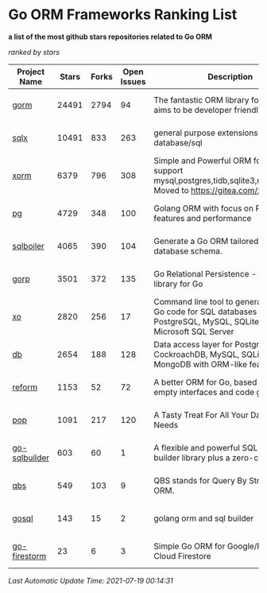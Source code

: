 Go ORM Frameworks Ranking List
==========

**a list of the most github stars repositories related to Go ORM**

*ranked by stars*

| Project Name | Stars | Forks | Open Issues | Description | Last Commit |
| ------------ | ----- | ----- | ----------- | ----------- | ----------- |
| [gorm](https://github.com/go-gorm/gorm) | 24491 | 2794 | 94 | The fantastic ORM library for Golang, aims to be developer friendly | 2021-07-18 03:47:44 |
| [sqlx](https://github.com/jmoiron/sqlx) | 10491 | 833 | 263 | general purpose extensions to golang's database/sql | 2021-05-15 17:05:56 |
| [xorm](https://github.com/go-xorm/xorm) | 6379 | 796 | 308 | Simple and Powerful ORM for Go, support mysql,postgres,tidb,sqlite3,mssql,oracle, Moved to https://gitea.com/xorm/xorm | 2019-10-15 07:03:49 |
| [pg](https://github.com/go-pg/pg) | 4729 | 348 | 100 | Golang ORM with focus on PostgreSQL features and performance | 2021-07-12 08:59:24 |
| [sqlboiler](https://github.com/volatiletech/sqlboiler) | 4065 | 390 | 104 | Generate a Go ORM tailored to your database schema. | 2021-06-07 04:13:44 |
| [gorp](https://github.com/go-gorp/gorp) | 3501 | 372 | 135 | Go Relational Persistence - an ORM-ish library for Go | 2021-03-04 16:05:55 |
| [xo](https://github.com/xo/xo) | 2820 | 256 | 17 | Command line tool to generate idiomatic Go code for SQL databases supporting PostgreSQL, MySQL, SQLite, Oracle, and Microsoft SQL Server | 2021-07-17 09:20:44 |
| [db](https://github.com/upper/db) | 2654 | 188 | 128 | Data access layer for PostgreSQL, CockroachDB, MySQL, SQLite and MongoDB with ORM-like features. | 2021-07-12 16:23:38 |
| [reform](https://github.com/go-reform/reform) | 1153 | 52 | 72 | A better ORM for Go, based on non-empty interfaces and code generation. | 2021-04-06 08:18:56 |
| [pop](https://github.com/gobuffalo/pop) | 1091 | 217 | 120 | A Tasty Treat For All Your Database Needs | 2021-05-06 20:20:59 |
| [go-sqlbuilder](https://github.com/huandu/go-sqlbuilder) | 603 | 60 | 1 | A flexible and powerful SQL string builder library plus a zero-config ORM. | 2021-03-27 18:00:54 |
| [qbs](https://github.com/coocood/qbs) | 549 | 103 | 9 | QBS stands for Query By Struct. A Go ORM. | 2017-04-18 01:16:07 |
| [gosql](https://github.com/rushteam/gosql) | 143 | 15 | 2 | golang orm and sql builder | 2021-06-21 07:03:35 |
| [go-firestorm](https://github.com/jschoedt/go-firestorm) | 23 | 6 | 3 | Simple Go ORM for Google/Firebase Cloud Firestore | 2020-07-07 16:31:05 |

*Last Automatic Update Time: 2021-07-19 00:14:31*